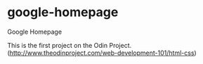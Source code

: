 # google-homepage

Google Homepage

This is the first project on the Odin Project. (http://www.theodinproject.com/web-development-101/html-css)
